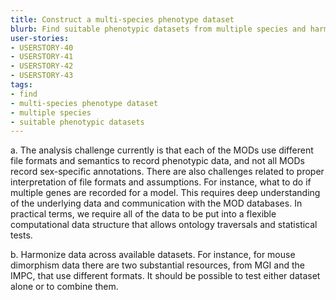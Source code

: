 ```yaml
---
title: Construct a multi-species phenotype dataset
blurb: Find suitable phenotypic datasets from multiple species and harmonize and annotate their variables
user-stories:
- USERSTORY-40
- USERSTORY-41
- USERSTORY-42
- USERSTORY-43
tags:
- find
- multi-species phenotype dataset
- multiple species
- suitable phenotypic datasets
---
```

a. The analysis challenge currently is that each of the MODs use
different file formats and semantics to record phenotypic data, and
not all MODs record sex-specific annotations. There are also challenges
related to proper interpretation of file formats and assumptions. For
instance, what to do if multiple genes are recorded for a model. This
requires deep understanding of the underlying data and communication
with the MOD databases. In practical terms, we require all of the data
to be put into a flexible computational data structure that allows
ontology traversals and statistical tests.

b. Harmonize data across available datasets. For instance, for mouse
dimorphism data there are two substantial resources, from MGI and the
IMPC, that use different formats. It should be possible to test either
dataset alone or to combine them.